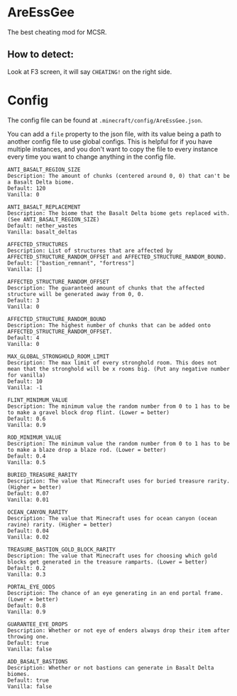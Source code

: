 # AreEssGee

The best cheating mod for MCSR.

## How to detect:

Look at F3 screen, it will say `CHEATING!` on the right side.

# Config

The config file can be found at `.minecraft/config/AreEssGee.json`.

You can add a `file` property to the json file, with its value being a path to another config file to use global configs.
This is helpful for if you have multiple instances, and you don't want to copy the file to every instance every time you want to change anything in the config file.

```
ANTI_BASALT_REGION_SIZE
Description: The amount of chunks (centered around 0, 0) that can't be a Basalt Delta biome.
Default: 120
Vanilla: 0
```

```
ANTI_BASALT_REPLACEMENT
Description: The biome that the Basalt Delta biome gets replaced with. (See ANTI_BASALT_REGION_SIZE)
Default: nether_wastes
Vanilla: basalt_deltas
```

```
AFFECTED_STRUCTURES
Description: List of structures that are affected by AFFECTED_STRUCTURE_RANDOM_OFFSET and AFFECTED_STRUCTURE_RANDOM_BOUND.
Default: ["bastion_remnant", "fortress"]
Vanilla: []
```

```
AFFECTED_STRUCTURE_RANDOM_OFFSET
Description: The guaranteed amount of chunks that the affected structure will be generated away from 0, 0.
Default: 3
Vanilla: 0
```

```
AFFECTED_STRUCTURE_RANDOM_BOUND
Description: The highest number of chunks that can be added onto AFFECTED_STRUCTURE_RANDOM_OFFSET.
Default: 4
Vanilla: 0
```

```
MAX_GLOBAL_STRONGHOLD_ROOM_LIMIT
Description: The max limit of every stronghold room. This does not mean that the stronghold will be x rooms big. (Put any negative number for vanilla)
Default: 10
Vanilla: -1
```

```
FLINT_MINIMUM_VALUE
Description: The minimum value the random number from 0 to 1 has to be to make a gravel block drop flint. (Lower = better)
Default: 0.6
Vanilla: 0.9
```

```
ROD_MINIMUM_VALUE
Description: The minimum value the random number from 0 to 1 has to be to make a blaze drop a blaze rod. (Lower = better)
Default: 0.4
Vanilla: 0.5
```

```
BURIED_TREASURE_RARITY
Description: The value that Minecraft uses for buried treasure rarity. (Higher = better)
Default: 0.07
Vanilla: 0.01
```

```
OCEAN_CANYON_RARITY
Description: The value that Minecraft uses for ocean canyon (ocean ravine) rarity. (Higher = better)
Default: 0.04
Vanilla: 0.02
```

```
TREASURE_BASTION_GOLD_BLOCK_RARITY
Description: The value that Minecraft uses for choosing which gold blocks get generated in the treasure ramparts. (Lower = better)
Default: 0.2
Vanilla: 0.3
```

```
PORTAL_EYE_ODDS
Description: The chance of an eye generating in an end portal frame. (Lower = better)
Default: 0.8
Vanilla: 0.9
```

```
GUARANTEE_EYE_DROPS
Description: Whether or not eye of enders always drop their item after throwing one.
Default: true
Vanilla: false
```

```
ADD_BASALT_BASTIONS
Description: Whether or not bastions can generate in Basalt Delta biomes.
Default: true
Vanilla: false
```
